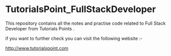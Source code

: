 # TutorialsPoint_FullStackDeveloper
This repository contains all the notes and practise code related to Full Stack Developer from Tutorials Points .

if you want to further check you can visit the following website :-

http://www.tutorialspoint.com
